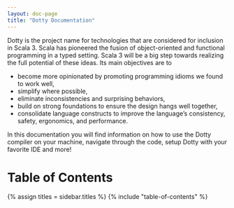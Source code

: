 ```yaml
---
layout: doc-page
title: "Dotty Documentation"
---
```


Dotty is the project name for technologies that are considered for inclusion in Scala 3. Scala has
pioneered the fusion of object-oriented and functional programming in a typed setting. Scala 3 will
be a big step towards realizing the full potential of these ideas. Its main objectives are to
- become more opinionated by promoting programming idioms we found to work well,
- simplify where possible,
- eliminate inconsistencies and surprising behaviors,
- build on strong foundations to ensure the design hangs well together,
- consolidate language constructs to improve the language’s consistency, safety, ergonomics, and performance.

In this documentation you will find information on how to use the Dotty compiler on your machine,
navigate through the code, setup Dotty with your favorite IDE and more!

Table of Contents
=================
{% assign titles = sidebar.titles %}
{% include "table-of-contents" %}
